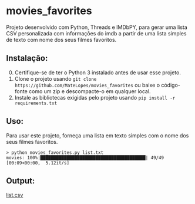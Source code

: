# movies_favorites
Projeto desenvolvido com Python, Threads e IMDbPY, para gerar uma lista CSV personalizada com informações do imdb a partir de uma lista simples de texto com nome dos seus filmes favoritos.

## Instalação:

0. Certifique-se de ter o Python 3 instalado antes de usar esse projeto.
1. Clone o projeto usando `git clone https://github.com/MateLopes/movies_favorites` ou baixe o código-fonte como um zip e descompacte-o em qualquer local.
2. Instale as bibliotecas exigidas pelo projeto usando `pip install -r requirements.txt`

## Uso:

Para usar este projeto, forneça uma lista em texto simples com o nome dos seus filmes favoritos.

```
> python movies_favorites.py list.txt
movies: 100%|████████████████████████████████████████| 49/49 [00:09<00:00,  5.12it/s]
```
## Output:
[list.csv](https://gist.github.com/MateLopes/440e95c98cba0c25f77e99692b853064)
